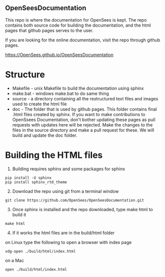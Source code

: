 ## OpenSeesDocumentation

This repo is where the documentation for OpenSees is kept. The repo contains both source code for building the documentation, and the html pages that github pages serves to the user.

If you are looking for the online documentation, visit the repo through github pages.

https://OpenSees.github.io/OpenSeesDocumentation


# Structure

+ Makefile   - unix Makefile to build the documentation using sphinx
+ make.bat   - windows make.bat to do same thing
+ source     - a directory containing all the restructured text files and images used to create the html file
+ doc        - The folder that is used by github pages. This folder contains final .html files created by sphinx. If you want to make contributions to OpenSsees Documentation, don't bother updating these pages as pull requests with updates here will be rejected. Make the changes to the files in the source directory and make a pull request for these. We will build and update the doc folder.
   

# Building the HTML files

1. Building requires sphinx and some packages for sphinx

```
pip install -U sphinx
pip install sphinx_rtd_theme
```

2. Download the repo using git from a terminal window

```
git clone https://github.com/OpenSees/OpenSeesDocumentation.git
```

3. Once sphinx is installed and the repo downloaded, type make html to build it

```
make html
```

4. If it works the html files are in the build/html folder

on Linux type the following to open a browser with index page

```
xdg-open ./build/html/index.html
````

on a Mac

```
open ./build/html/index.html
```

